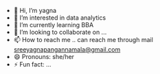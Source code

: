 - 👋 Hi, I’m yagna
- 👀 I’m interested in data analytics
- 🌱 I’m currently learning BBA
- 💞️ I’m looking to collaborate on ...
- 📫 How to reach me .. can reach me through mail sreeyagnapangannamala@gmail.com
- 😄 Pronouns: she/her
- ⚡ Fun fact: ...

<!---
yagna15/yagna15 is a ✨ special ✨ repository because its `README.md` (this file) appears on your GitHub profile.
You can click the Preview link to take a look at your changes.
--->
